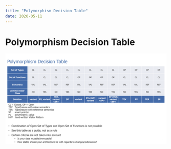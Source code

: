 ```yaml
---
title: "Polymorphism Decision Table"
date: 2020-05-11
---
```


# Polymorphism Decision Table
![](/assets/PolymorphismDecisionTable.png)
